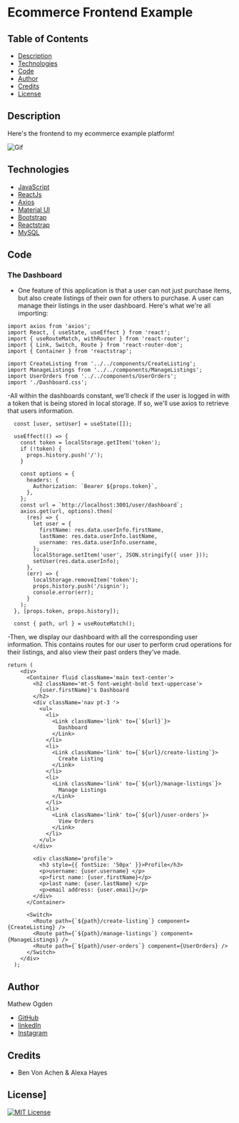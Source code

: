 # Ecommerce Frontend Example

## Table of Contents

- [Description](#Description)
- [Technologies](#Technologies)
- [Code](#Code)
- [Author](#Author)
- [Credits](#Credits)
- [License](#License)

## Description

Here's the frontend to my ecommerce example platform!

![Gif](https://media.giphy.com/media/8SghqtX3VC8Cj9YbxR/giphy.gif)

## Technologies

<!-- left examples here put edit to put your technologies -->

- [JavaScript](https://www.w3schools.com/js/)
- [ReactJs](https://reactjs.org/)
- [Axios](https://axios-http.com/docs/intro)
- [Material UI](https://mui.com)
- [Bootstrap](https://getbootstrap.com)
- [Reactstrap](https://reactstrap.github.io/?path=/story/home-installation--page)
- [MySQL](https://www.mysql.com)

## Code

### The Dashboard

- One feature of this application is that a user can not just purchase items, but also create listings of their own for others to purchase. A user can manage their listings in the user dashboard.
  Here's what we're all importing:

```
import axios from 'axios';
import React, { useState, useEffect } from 'react';
import { useRouteMatch, withRouter } from 'react-router';
import { Link, Switch, Route } from 'react-router-dom';
import { Container } from 'reactstrap';

import CreateListing from '../../components/CreateListing';
import ManageListings from '../../components/ManageListings';
import UserOrders from '../../components/UserOrders';
import './Dashboard.css';
```

-All within the dashboards constant, we'll check if the user is logged in with a token that is being stored in local storage. If so, we'll use axios to retrieve that users information.

```
  const [user, setUser] = useState([]);

  useEffect(() => {
    const token = localStorage.getItem('token');
    if (!token) {
      props.history.push('/');
    }

    const options = {
      headers: {
        Authorization: `Bearer ${props.token}`,
      },
    };
    const url = `http://localhost:3001/user/dashboard`;
    axios.get(url, options).then(
      (res) => {
        let user = {
          firstName: res.data.userInfo.firstName,
          lastName: res.data.userInfo.lastName,
          username: res.data.userInfo.username,
        };
        localStorage.setItem('user', JSON.stringify({ user }));
        setUser(res.data.userInfo);
      },
      (err) => {
        localStorage.removeItem('token');
        props.history.push('/signin');
        console.error(err);
      }
    );
  }, [props.token, props.history]);

  const { path, url } = useRouteMatch();
```

-Then, we display our dashboard with all the corresponding user information. This contains routes for our user to perform crud operations for their listings, and also view their past orders they've made.

```
return (
    <div>
      <Container fluid className='main text-center'>
        <h2 className='mt-5 font-weight-bold text-uppercase'>
          {user.firstName}'s Dashboard
        </h2>
        <div className='nav pt-3 '>
          <ul>
            <li>
              <Link className='link' to={`${url}`}>
                Dashboard
              </Link>
            </li>
            <li>
              <Link className='link' to={`${url}/create-listing`}>
                Create Listing
              </Link>
            </li>
            <li>
              <Link className='link' to={`${url}/manage-listings`}>
                Manage Listings
              </Link>
            </li>
            <li>
              <Link className='link' to={`${url}/user-orders`}>
                View Orders
              </Link>
            </li>
          </ul>
        </div>

        <div className='profile'>
          <h3 style={{ fontSize: '50px' }}>Profile</h3>
          <p>username: {user.username} </p>
          <p>first name: {user.firstName}</p>
          <p>last name: {user.lastName} </p>
          <p>email address: {user.email}</p>
        </div>
      </Container>

      <Switch>
        <Route path={`${path}/create-listing`} component={CreateListing} />
        <Route path={`${path}/manage-listings`} component={ManageListings} />
        <Route path={`${path}/user-orders`} component={UserOrders} />
      </Switch>
    </div>
  );
```

## Author

Mathew Ogden

- [GitHub](https://github.com/mathewogden)
- [linkedIn](https://www.linkedin.com/in/mathew-ogden-b85688220/)
- [Instagram](https://www.instagram.com/matogden_/?hl=en)

## Credits

- Ben Von Achen & Alexa Hayes

## License]

[![MIT License](https://img.shields.io/badge/License-MIT-blue.svg)](https://www.mit.edu/~amini/LICENSE.md)
